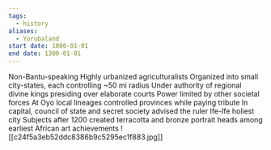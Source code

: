```yaml
---
tags:
  - history
aliases:
  - Yorubaland
start date: 1000-01-01
end date: 1300-01-01
---
```

Non-Bantu-speaking
Highly urbanized agriculturalists
Organized into small city-states, each controlling ~50 mi radius
Under authority of regional divine kings presiding over elaborate courts
Power limited by other societal forces
At Oyo local lineages controlled provinces while paying tribute
In capital, council of state and secret society advised the ruler
Ife-Ife holiest city
Subjects after 1200 created terracotta and bronze portrait heads among earliest African art achievements
![[c24f5a3eb52ddc8386b9c5295ec1f883.jpg]]